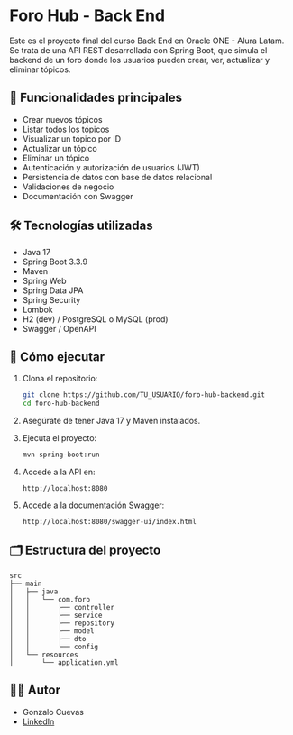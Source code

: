 # Foro Hub - Back End

Este es el proyecto final del curso Back End en Oracle ONE - Alura Latam. Se trata de una API REST desarrollada con Spring Boot, que simula el backend de un foro donde los usuarios pueden crear, ver, actualizar y eliminar tópicos.

## 🚀 Funcionalidades principales

- Crear nuevos tópicos
- Listar todos los tópicos
- Visualizar un tópico por ID
- Actualizar un tópico
- Eliminar un tópico
- Autenticación y autorización de usuarios (JWT)
- Persistencia de datos con base de datos relacional
- Validaciones de negocio
- Documentación con Swagger

## 🛠️ Tecnologías utilizadas

- Java 17
- Spring Boot 3.3.9
- Maven
- Spring Web
- Spring Data JPA
- Spring Security
- Lombok
- H2 (dev) / PostgreSQL o MySQL (prod)
- Swagger / OpenAPI

## 🔧 Cómo ejecutar

1. Clona el repositorio:
   ```bash
   git clone https://github.com/TU_USUARIO/foro-hub-backend.git
   cd foro-hub-backend
   ```

2. Asegúrate de tener Java 17 y Maven instalados.

3. Ejecuta el proyecto:
   ```bash
   mvn spring-boot:run
   ```

4. Accede a la API en:
   ```
   http://localhost:8080
   ```

5. Accede a la documentación Swagger:
   ```
   http://localhost:8080/swagger-ui/index.html
   ```

## 🗂 Estructura del proyecto

```
src
├── main
│   ├── java
│   │   └── com.foro
│   │       ├── controller
│   │       ├── service
│   │       ├── repository
│   │       ├── model
│   │       ├── dto
│   │       └── config
│   └── resources
│       └── application.yml
```

## 👨‍💻 Autor

- Gonzalo Cuevas
- [LinkedIn](https://www.linkedin.com/in/gonzalocuevas-maritimeagent)